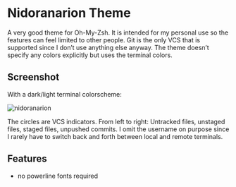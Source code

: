 # Nidoranarion Theme

A very good theme for Oh-My-Zsh.
It is intended for my personal use so the features can feel limited to other people.
Git is the only VCS that is supported since I don’t use anything else anyway.
The theme doesn’t specify any colors explicitly but uses the terminal colors.

## Screenshot

With a dark/light terminal colorscheme:

![nidoranarion](https://user-images.githubusercontent.com/831282/71809661-d4083700-3070-11ea-931f-444ab039ecc0.png)

The circles are VCS indicators. From left to right: Untracked files, unstaged files, staged files, unpushed commits.
I omit the username on purpose since I rarely have to switch back and forth between local and remote terminals.

## Features
* no powerline fonts required
